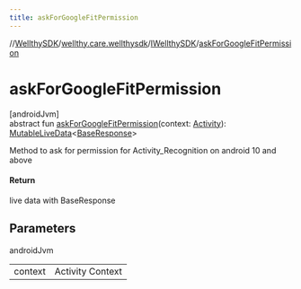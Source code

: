 ```yaml
---
title: askForGoogleFitPermission
---
```

//[WellthySDK](../../../index.html)/[wellthy.care.wellthysdk](../index.html)/[IWellthySDK](index.html)/[askForGoogleFitPermission](ask-for-google-fit-permission.html)



# askForGoogleFitPermission



[androidJvm]\
abstract fun [askForGoogleFitPermission](ask-for-google-fit-permission.html)(context: [Activity](https://developer.android.com/reference/kotlin/android/app/Activity.html)): [MutableLiveData](https://developer.android.com/reference/kotlin/androidx/lifecycle/MutableLiveData.html)&lt;[BaseResponse](../../wellthy.care.wellthysdk.data.onboarding/-base-response/index.html)&gt;



Method to ask for permission for Activity_Recognition on android 10 and above



#### Return



live data with BaseResponse



## Parameters


androidJvm

| | |
|---|---|
| context | Activity Context |




